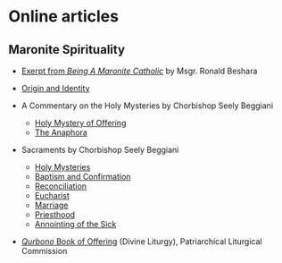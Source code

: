 # Online articles

## Maronite Spirituality
* [Exerpt from *Being A Maronite Catholic*](spirituality) by Msgr. Ronald Beshara
* [Origin and Identity](origin_identity)
* A Commentary on the Holy Mysteries by Chorbishop Seely Beggiani
  * [Holy Mystery of Offering](divliturgy)
  * [The Anaphora](anaphora)

* Sacraments by Chorbishop Seely Beggiani
  * [Holy Mysteries](mystery1)
  * [Baptism and Confirmation](mystery2)
  * [Reconciliation](reconcil)
  * [Eucharist](euch)
  * [Marriage](marriage)
  * [Priesthood](priestho)
  * [Annointing of the Sick](sick)

* [*Qurbono* Book of Offering](qurbono) (Divine Liturgy), Patriarchical Liturgical Commission
